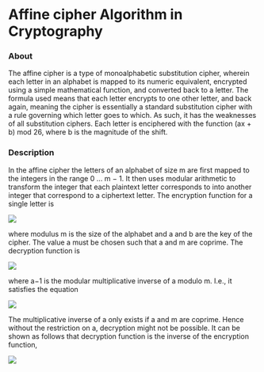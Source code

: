 # Affine cipher Algorithm in Cryptography

### About
The affine cipher is a type of monoalphabetic substitution cipher, wherein each letter in an alphabet is mapped to its numeric equivalent, encrypted using a simple mathematical function, and converted back to a letter. The formula used means that each letter encrypts to one other letter, and back again, meaning the cipher is essentially a standard substitution cipher with a rule governing which letter goes to which. As such, it has the weaknesses of all substitution ciphers. Each letter is enciphered with the function (ax + b) mod 26, where b is the magnitude of the shift.

### Description
In the affine cipher the letters of an alphabet of size m are first mapped to the integers in the range 0 … m − 1. It then uses modular arithmetic to transform the integer that each plaintext letter corresponds to into another integer that correspond to a ciphertext letter. The encryption function for a single letter is

![](https://wikimedia.org/api/rest_v1/media/math/render/svg/ce97efc40966ca638f45782fa519ae02104a116b)

where modulus m is the size of the alphabet and a and b are the key of the cipher. The value a must be chosen such that a and m are coprime. The decryption function is

![](https://wikimedia.org/api/rest_v1/media/math/render/svg/adbe16cfe744243bbbe963bd46047c9d77d35128)

where a−1 is the modular multiplicative inverse of a modulo m. I.e., it satisfies the equation

![](https://wikimedia.org/api/rest_v1/media/math/render/svg/80be61f6dee11aeecb0c3a29f779411dcd7b4c78)

The multiplicative inverse of a only exists if a and m are coprime. Hence without the restriction on a, decryption might not be possible. It can be shown as follows that decryption function is the inverse of the encryption function,

![](https://wikimedia.org/api/rest_v1/media/math/render/svg/316f8c0e9f6e5b308ec4d5b9d2d3d1dc51a1ec44)
